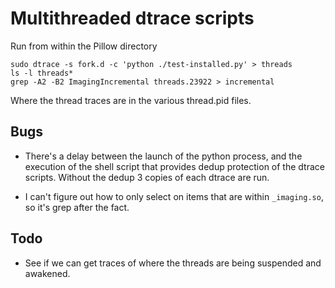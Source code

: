 Multithreaded dtrace scripts
===========

Run from within the Pillow directory

```
sudo dtrace -s fork.d -c 'python ./test-installed.py' > threads
ls -l threads*
grep -A2 -B2 ImagingIncremental threads.23922 > incremental
```
Where the thread traces are in the various thread.pid files. 

Bugs
----

* There's a delay between the launch of the python process, and the
  execution of the shell script that provides dedup protection of the
  dtrace scripts. Without the dedup 3 copies of each dtrace are run.

* I can't figure out how to only select on items that are within
  `_imaging.so`, so it's grep after the fact.

Todo
---- 

* See if we can get traces of where the threads are being suspended
  and awakened.
